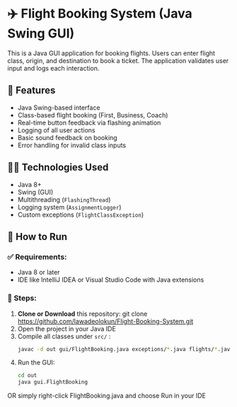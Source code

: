 # ✈️ Flight Booking System (Java Swing GUI)

This is a Java GUI application for booking flights. Users can enter flight class, origin, and destination to book a ticket. The application validates user input and logs each interaction.

## 🎯 Features

- Java Swing-based interface
- Class-based flight booking (First, Business, Coach)
- Real-time button feedback via flashing animation
- Logging of all user actions
- Basic sound feedback on booking
- Error handling for invalid class inputs

## 🧑‍💻 Technologies Used

- Java 8+
- Swing (GUI)
- Multithreading (`FlashingThread`)
- Logging system (`AssignmentLogger`)
- Custom exceptions (`FlightClassException`)

## 🚀 How to Run

### ✅ Requirements:
- Java 8 or later
- IDE like IntelliJ IDEA or Visual Studio Code with Java extensions

### 🔧 Steps:

1. **Clone or Download** this repository: git clone https://github.com/lawadeolokun/Flight-Booking-System.git
2. Open the project in your Java IDE
3. Compile all classes under `src/` :
   ```bash
   javac -d out gui/FlightBooking.java exceptions/*.java flights/*.java logging/*.java
5. Run the GUI:
   ```bash
   cd out
   java gui.FlightBooking
   
OR simply right-click FlightBooking.java and choose Run in your IDE
